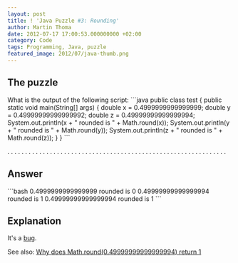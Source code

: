 ```yaml
---
layout: post
title: ! 'Java Puzzle #3: Rounding'
author: Martin Thoma
date: 2012-07-17 17:00:53.000000000 +02:00
category: Code
tags: Programming, Java, puzzle
featured_image: 2012/07/java-thumb.png
---
```

<h2>The puzzle</h2>
What is the output of the following script:
```java
public class test {
    public static void main(String[] args) {
        double x = 0.4999999999999999;
        double y = 0.49999999999999992;
        double z = 0.49999999999999994;
        System.out.println(x + " rounded is " + Math.round(x));
        System.out.println(y + " rounded is " + Math.round(y));
        System.out.println(z + " rounded is " + Math.round(z));
    }
}
```


.
.
.
.
.
.
.
.
.
.
.
.
.
.
.
.
.
.
.
.
.
.
.
.
.
.
.
.
.
.
.
.
.
.
.
.
.
.
.
.
.
.
.
.
.
.
.
.
.
.
.
.
.
.
.
.
.
.
.
.
.
.

<h2>Answer</h2>
```bash
0.4999999999999999 rounded is 0
0.49999999999999994 rounded is 1
0.49999999999999994 rounded is 1
```

<h2>Explanation</h2>
It's a <a href="http://bugs.sun.com/bugdatabase/view_bug.do?bug_id=6430675">bug</a>. 

See also: <a href="http://stackoverflow.com/q/9902968/562769">Why does Math.round(0.49999999999999994) return 1</a>
